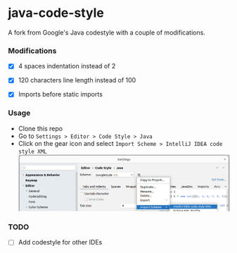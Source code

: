 # java-code-style

A fork from Google's Java codestyle with a couple of modifications.

### Modifications
- [x] 4 spaces indentation instead of 2
- [x] 120 characters line length instead of 100
- [x] Imports before static imports


### Usage
- Clone this repo
- Go to `Settings > Editor > Code Style > Java`
- Click on the gear icon and select `Import Scheme > IntelliJ IDEA code style XML`
![image](usage.png)

### TODO
- [ ] Add codestyle for other IDEs